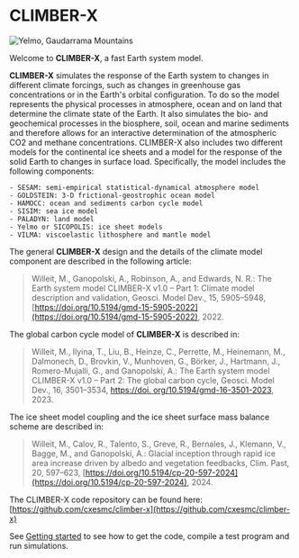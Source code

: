 # CLIMBER-X 

![Yelmo, Gaudarrama Mountains](img/climber-x.jpg)

Welcome to **CLIMBER-X**, a fast Earth system model.

**CLIMBER-X** simulates the response of the Earth system to changes in different climate forcings, 
such as changes in greenhouse gas concentrations or in the Earth's orbital configuration. To do so the model 
represents the physical processes in atmosphere, ocean and on land that determine the climate state of the Earth. 
It also simulates the bio- and geochemical processes in the biosphere, soil, ocean and marine sediments and therefore 
allows for an interactive determination of the atmospheric CO2 and methane concentrations. 
CLIMBER-X also includes two different models for the continental ice sheets and a model for the response of 
the solid Earth to changes in surface load. Specifically, the model includes the following components:

    - SESAM: semi-empirical statistical-dynamical atmosphere model
    - GOLDSTEIN: 3-D frictional-geostrophic ocean model
    - HAMOCC: ocean and sediments carbon cycle model
    - SISIM: sea ice model
    - PALADYN: land model
    - Yelmo or SICOPOLIS: ice sheet models
    - VILMA: viscoelastic lithosphere and mantle model

The general **CLIMBER-X** design and the details of the climate model component are described in the following article:
> Willeit, M., Ganopolski, A., Robinson, A., and Edwards, N. R.: The Earth system model CLIMBER-X v1.0 – Part 1: Climate model description and validation, Geosci. Model Dev., 15, 5905–5948, [https://doi.org/10.5194/gmd-15-5905-2022](https://doi.org/10.5194/gmd-15-5905-2022), 2022.

The global carbon cycle model of **CLIMBER-X** is described in:
> Willeit, M., Ilyina, T., Liu, B., Heinze, C., Perrette, M., Heinemann, M., Dalmonech, D., Brovkin, V., Munhoven, G., Börker, J., Hartmann, J., Romero-Mujalli, G., and Ganopolski, A.: The Earth system model CLIMBER-X v1.0 – Part 2: The global carbon cycle, Geosci. Model Dev., 16, 3501–3534, [https://doi.  org/10.5194/gmd-16-3501-2023](https://doi.org/10.5194/gmd-16-3501-2023), 2023.

The ice sheet model coupling and the ice sheet surface mass balance scheme are described in:
> Willeit, M., Calov, R., Talento, S., Greve, R., Bernales, J., Klemann, V., Bagge, M., and Ganopolski, A.: Glacial inception through rapid ice area increase driven by albedo and vegetation feedbacks, Clim. Past, 20, 597–623, [https://doi.org/10.5194/cp-20-597-2024](https://doi.org/10.5194/cp-20-597-2024), 2024.

The CLIMBER-X code repository can be found here:
[https://github.com/cxesmc/climber-x](https://github.com/cxesmc/climber-x)

See [Getting started](getting-started) to see how to get the code,
compile a test program and run simulations.
